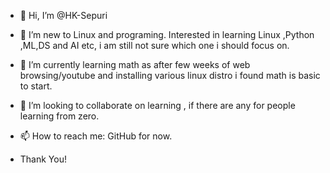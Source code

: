 - 👋 Hi, I’m @HK-Sepuri
- 👀 I’m new to Linux and programing. Interested in learning Linux ,Python ,ML,DS and AI etc, i am still not sure which one i should focus on.
- 🌱 I’m currently learning math as after few weeks of web browsing/youtube and installing various linux distro i found math is basic to start.
- 💞️ I’m looking to collaborate on learning , if there are any for people learning from zero.
- 📫 How to reach me: GitHub for now.

- Thank You!

<!---
HK-Sepuri/HK-Sepuri is a ✨ special ✨ repository because its `README.md` (this file) appears on your GitHub profile.
You can click the Preview link to take a look at your changes.
--->
